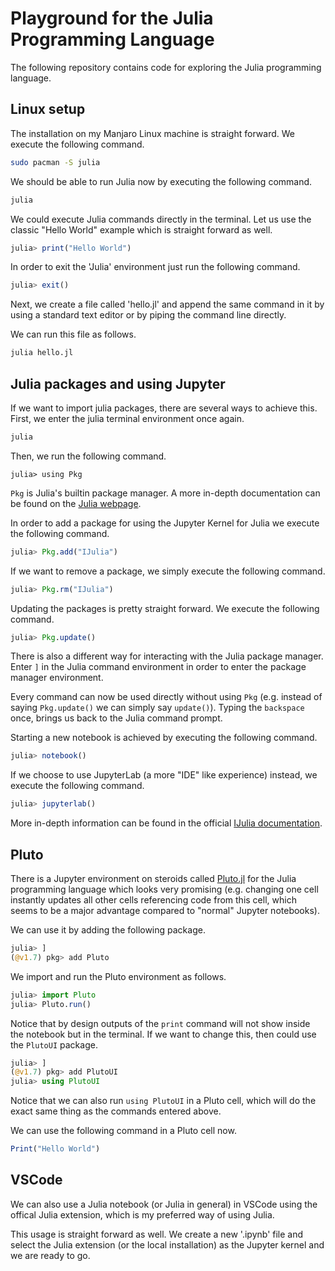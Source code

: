 # Playground for the Julia Programming Language

The following repository contains code for exploring the Julia programming language.

## Linux setup

The installation on my Manjaro Linux machine is straight forward. We execute the following command.

```bash
sudo pacman -S julia
```

We should be able to run Julia now by executing the following command.

```bash
julia
```

We could execute Julia commands directly in the terminal. Let us use the classic "Hello World" example which is straight forward as well.

```julia
julia> print("Hello World")
```

In order to exit the 'Julia' environment just run the following command.

```julia
julia> exit()
```

Next, we create a file called 'hello.jl' and append the same command in it by using a standard text editor or by piping the command line directly.

We can run this file as follows.

```bash
julia hello.jl
```

## Julia packages and using Jupyter

If we want to import julia packages, there are several ways to achieve this. First, we enter the julia terminal environment once again.

```bash
julia
```

Then, we run the following command.

```
julia> using Pkg
```

`Pkg` is Julia's builtin package manager. A more in-depth documentation can be found on the [Julia webpage](https://docs.julialang.org/en/v1/stdlib/Pkg/).

In order to add a package for using the Jupyter Kernel for Julia we execute the following command.

```julia
julia> Pkg.add("IJulia")
```

If we want to remove a package, we simply execute the following command.

```julia
julia> Pkg.rm("IJulia")
```

Updating the packages is pretty straight forward. We execute the following command.

```julia
julia> Pkg.update()
```

There is also a different way for interacting with the Julia package manager. Enter `]` in the Julia command environment in order to enter the package manager environment.

Every command can now be used directly without using `Pkg` (e.g. instead of saying `Pkg.update()` we can simply say `update()`). Typing the `backspace` once, brings us back to the Julia command prompt.

Starting a new notebook is achieved by executing the following command.

```julia
julia> notebook()
```

If we choose to use JupyterLab (a more "IDE" like experience) instead, we execute the following command.

```julia
julia> jupyterlab()
```

More in-depth information can be found in the official [IJulia documentation](https://juliahub.com/ui/Packages/IJulia/nfu7T/1.21.2).

## Pluto

There is a Jupyter environment on steroids called [Pluto.jl](https://github.com/fonsp/Pluto.jl) for the Julia programming language which looks very promising (e.g. changing one cell instantly updates all other cells referencing code from this cell, which seems to be a major advantage compared to "normal" Jupyter notebooks).

We can use it by adding the following package.

```julia
julia> ]
(@v1.7) pkg> add Pluto
```

We import and run the Pluto environment as follows.

```julia
julia> import Pluto
julia> Pluto.run()
```

Notice that by design outputs of the `print` command will not show inside the notebook but in the terminal. If we want to change this, then could use the `PlutoUI` package.

```julia
julia> ]
(@v1.7) pkg> add PlutoUI
julia> using PlutoUI
```

Notice that we can also run `using PlutoUI` in a Pluto cell, which will do the exact same thing as the commands entered above.

We can use the following command in a Pluto cell now.

```julia
Print("Hello World")
```

## VSCode

We can also use a Julia notebook (or Julia in general) in VSCode using the offical Julia extension, which is my preferred way of using Julia.

This usage is straight forward as well. We create a new '.ipynb' file and select the Julia extension (or the local installation) as the Jupyter kernel and we are ready to go.
